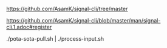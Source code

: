 
https://github.com/AsamK/signal-cli/tree/master

https://github.com/AsamK/signal-cli/blob/master/man/signal-cli.1.adoc#register

./pota-sota-pull.sh | ./process-input.sh
